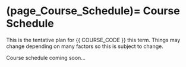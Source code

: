 (page_Course_Schedule)=
Course Schedule
=======================

This is the tentative plan for {{ COURSE_CODE }} this term.
Things may change depending on many factors so this is subject to change.

Course schedule coming soon...
<!-- 
| Wk | Date | Topic                                         | Homework   | Lab   | Logs | Test / Bonus Test              |
|----|----------|-----------------------------------------------|------------|-------|--------------|--------------------------------|
| 0  | Jan 11   | About this course                             | Diagnostic | Lab X | LL X         | Test 0: Course policies        |
| 1  | Jan 18   | Chapter 2: Kinematics in 1 D                  | HW X       | Lab X | LL X         | Diagnostic (Pre)               |
| 2  | Jan 25   | Chapter 3: Vectors and Coordinate Systems     | HW X       | Lab X | LL X         | Test 1: Chapters 2 & 3         |
| 3  | Feb 1    | Chapter 4: Kinematics in 2D                   | HW X       | Lab X | LL X         | Bonus Test 1                   |
| 4  | Feb 8    | Chapter 5: Force and Motion                   | HW X       | Lab X | LL X         | Test 2: Chapters 4 & 5         |
| 5  | Feb 15   | Reading Week (no new material)                | -          | -     | -            | -                              |
| 6  | Feb 22   | Chapter 6: Dynamics I: Motion along a line    | HW X       | Lab X | LL X         | Bonus Test 2                   |
| 7  | Mar 1    | Chapter 7: Newton's third law                 | HW X       | Lab X | LL X         | Test 3: Chapters 6 & 7         |
| 8  | Mar 8    | Chapter 8: Dynamics II: Motion in a Plane     | HW X       | Lab X | LL X         | Bonus Test 3                   |
| 9  | Mar 15   | Chapter 9: Work and Kinetic Energy            | HW X       | Lab X | LL X         | Test 4: Chapters 8 & 9         |
| 10 | Mar 22   | Chapter 10: Interactions and Potential Energy | HW X       | Lab X | LL X         | Bonus Test 4                   |
| 11 | Mar 29   | Chapter 11: Impulse and momentum              | HW X       | Lab X | LL X         | Test 5: Chapters 10 & 11       |
| 12 | Apr 5    | Review and recap                              | Practice   | Lab X | LL X         | Diagnostic (Post) Bonus Test 5 | -->
